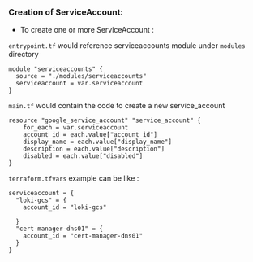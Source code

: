 ### Creation of ServiceAccount:

-  To create one or more ServiceAccount : 

`entrypoint.tf` would reference serviceaccounts module under `modules` directory

```hcl
module "serviceaccounts" {
  source = "./modules/serviceaccounts"
  serviceaccount = var.serviceaccount
}
```

`main.tf` would contain the code to create a new service_account

```hcl
resource "google_service_account" "service_account" {
    for_each = var.serviceaccount
    account_id = each.value["account_id"]
    display_name = each.value["display_name"]
    description = each.value["description"]
    disabled = each.value["disabled"]
}
```

`terraform.tfvars` example can be like :

```hcl
serviceaccount = {
  "loki-gcs" = {
    account_id = "loki-gcs"
    
  }
  "cert-manager-dns01" = {
    account_id = "cert-manager-dns01"
  }
}
```